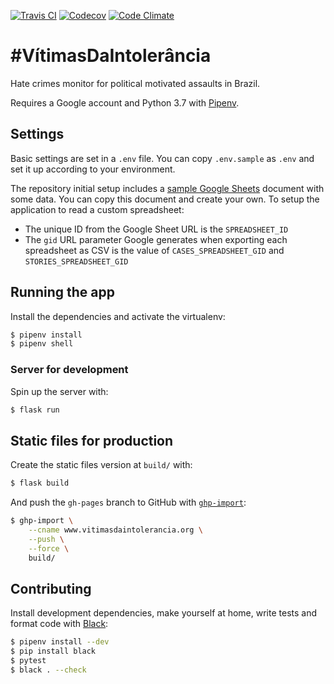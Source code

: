 [![Travis CI](https://img.shields.io/travis/okfn-brasil/vitimas-da-intolerancia.svg)](https://travis-ci.org/okfn-brasil/vitimas-da-intolerancia)
[![Codecov](https://img.shields.io/codecov/c/github/okfn-brasil/vitimas-da-intolerancia.svg)](https://codecov.io/gh/okfn-brasil/vitimas-da-intolerancia)
[![Code Climate](https://img.shields.io/codeclimate/maintainability/okfn-brasil/vitimas-da-intolerancia.svg)](https://codeclimate.com/github/okfn-brasil/vitimas-da-intolerancia)

# #VítimasDaIntolerância

Hate crimes monitor for political motivated assaults in Brazil.

Requires a Google account and Python 3.7 with
[Pipenv](https://pipenv.readthedocs.io/).

## Settings

Basic settings are set in  a `.env` file. You can copy `.env.sample` as `.env`
and set it up according to your environment.

The repository initial setup includes a
[sample Google Sheets](https://docs.google.com/spreadsheets/d/1C73e7Lph1fNGontBodEDFZ4oqn3cC2oB_0Av3vRTiRw/edit?usp=sharing)
document with some
data. You can copy this document and create your own. To setup the application
to read a custom spreadsheet:

* The unique ID from the Google Sheet URL is the `SPREADSHEET_ID`
* The `gid` URL parameter Google generates when exporting each spreadsheet as
  CSV is the value of `CASES_SPREADSHEET_GID` and `STORIES_SPREADSHEET_GID`

## Running the app

Install the dependencies and activate the virtualenv:

```sh
$ pipenv install
$ pipenv shell
```

### Server for development

Spin up the server with:

```sh
$ flask run
```

## Static files for production

Create the static files version at `build/` with:

```sh
$ flask build
```

And push the `gh-pages` branch to GitHub with
[`ghp-import`](https://github.com/davisp/ghp-import):

```sh
$ ghp-import \
    --cname www.vitimasdaintolerancia.org \
    --push \
    --force \
    build/
```

## Contributing

Install development dependencies, make yourself at home, write tests and format
code with [Black](https://github.com/ambv/black):

```sh
$ pipenv install --dev
$ pip install black
$ pytest
$ black . --check
```

